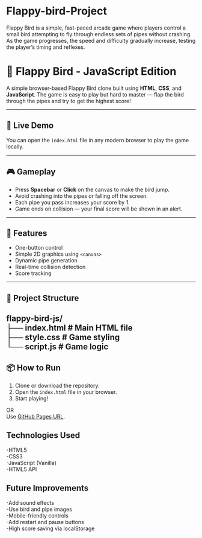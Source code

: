# Flappy-bird-Project
Flappy Bird is a simple, fast-paced arcade game where players control a small bird attempting to fly through endless sets of pipes without crashing. As the game progresses, the speed and difficulty gradually increase, testing the player’s timing and reflexes.
# 🐤 Flappy Bird - JavaScript Edition

A simple browser-based Flappy Bird clone built using **HTML**, **CSS**, and **JavaScript**. The game is easy to play but hard to master — flap the bird through the pipes and try to get the highest score!

---

## 🚀 Live Demo

You can open the `index.html` file in any modern browser to play the game locally.

---

## 🎮 Gameplay

- Press **Spacebar** or **Click** on the canvas to make the bird jump.
- Avoid crashing into the pipes or falling off the screen.
- Each pipe you pass increases your score by 1.
- Game ends on collision — your final score will be shown in an alert.

---

## 🧠 Features

- One-button control
- Simple 2D graphics using `<canvas>`
- Dynamic pipe generation
- Real-time collision detection
- Score tracking

---

## 📁 Project Structure
flappy-bird-js/<br>
├── index.html # Main HTML file<br>
├── style.css # Game styling<br>
└── script.js # Game logic<br>
---

## 📦 How to Run

1. Clone or download the repository.
2. Open the `index.html` file in your browser.
3. Start playing!

OR<br>
Use [GitHub Pages URL](https://YourUsername.github.io/floppy-bird/).

## Technologies Used
-HTML5<br>
-CSS3<br>
-JavaScript (Vanilla)<br>
-HTML5 <canvas> API<br>

## Future Improvements
-Add sound effects<br>
-Use bird and pipe images<br>
-Mobile-friendly controls<br>
-Add restart and pause buttons<br>
-High score saving via localStorage<br>
